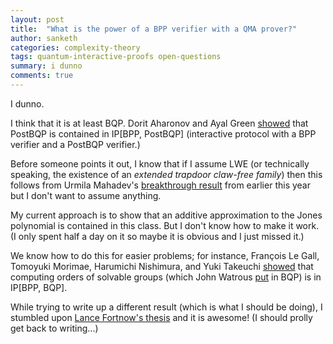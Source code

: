 ```yaml
---
layout: post
title:  "What is the power of a BPP verifier with a QMA prover?"
author: sanketh
categories: complexity-theory
tags: quantum-interactive-proofs open-questions
summary: i dunno
comments: true
---
```


I dunno. 

I think that it is at least BQP. Dorit Aharonov and Ayal Green [showed](https://arxiv.org/abs/1710.09078) that PostBQP is contained in IP[BPP, PostBQP] (interactive protocol with a BPP verifier and a PostBQP verifier.)

Before someone points it out, I know that if I assume LWE (or technically speaking, the existence of an *extended trapdoor claw-free
family*) then this follows from Urmila Mahadev's [breakthrough result](https://arxiv.org/abs/1804.01082) from earlier this year but I don't want to assume anything.

My current approach is to show that an additive approximation to the Jones polynomial is contained in this class. But I don't know how to make it work. (I only spent half a day on it so maybe it is obvious and I just missed it.)

We know how to do this for easier problems; for instance, François Le Gall, Tomoyuki Morimae, Harumichi Nishimura, and Yuki Takeuchi [showed](https://arxiv.org/abs/1805.03385) that computing orders of solvable groups (which John Watrous [put](https://cs.uwaterloo.ca/~watrous/Papers/QuantumAlgorithmsSolvableGroups.pdf) in BQP) is in IP[BPP, BQP].

While trying to write up a different result (which is what I should be doing), I stumbled upon [Lance Fortnow's thesis](https://lance.fortnow.com/papers/files/thesis.pdf) and it is awesome! (I should prolly get back to writing...)